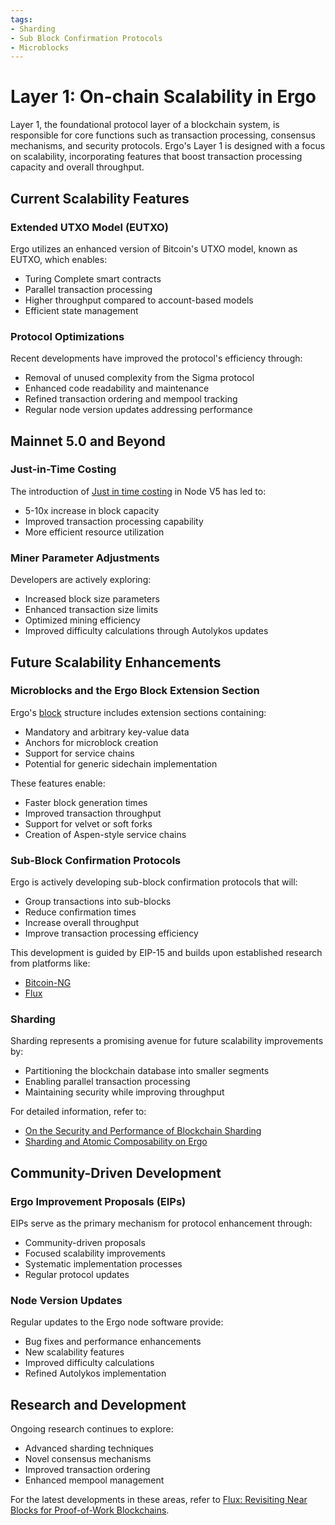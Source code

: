 ```yaml
---
tags:
- Sharding
- Sub Block Confirmation Protocols
- Microblocks
---
```

# Layer 1: On-chain Scalability in Ergo

Layer 1, the foundational protocol layer of a blockchain system, is responsible for core functions such as transaction processing, consensus mechanisms, and security protocols. Ergo's Layer 1 is designed with a focus on scalability, incorporating features that boost transaction processing capacity and overall throughput.

## Current Scalability Features

### Extended UTXO Model (EUTXO)
Ergo utilizes an enhanced version of Bitcoin's UTXO model, known as EUTXO, which enables:

- Turing Complete smart contracts
- Parallel transaction processing
- Higher throughput compared to account-based models
- Efficient state management

### Protocol Optimizations
Recent developments have improved the protocol's efficiency through:

- Removal of unused complexity from the Sigma protocol
- Enhanced code readability and maintenance
- Refined transaction ordering and mempool tracking
- Regular node version updates addressing performance

## Mainnet 5.0 and Beyond

### Just-in-Time Costing
The introduction of [Just in time costing](jitc.md) in Node V5 has led to:

- 5-10x increase in block capacity
- Improved transaction processing capability
- More efficient resource utilization

### Miner Parameter Adjustments
Developers are actively exploring:

- Increased block size parameters
- Enhanced transaction size limits
- Optimized mining efficiency
- Improved difficulty calculations through Autolykos updates

## Future Scalability Enhancements

### Microblocks and the Ergo Block Extension Section

Ergo's [block](block.md) structure includes extension sections containing:

- Mandatory and arbitrary key-value data
- Anchors for microblock creation
- Support for service chains
- Potential for generic sidechain implementation

These features enable:

- Faster block generation times
- Improved transaction throughput
- Support for velvet or soft forks
- Creation of Aspen-style service chains


### Sub-Block Confirmation Protocols

Ergo is actively developing sub-block confirmation protocols that will:

- Group transactions into sub-blocks
- Reduce confirmation times
- Increase overall throughput
- Improve transaction processing efficiency

This development is guided by EIP-15 and builds upon established research from platforms like:

- [Bitcoin-NG](https://www.usenix.org/system/files/conference/nsdi16/nsdi16-paper-eyal.pdf)
- [Flux](https://www.usenix.org/system/files/atc20-li-chenxing.pdf)




### Sharding
Sharding represents a promising avenue for future scalability improvements by:

- Partitioning the blockchain database into smaller segments
- Enabling parallel transaction processing
- Maintaining security while improving throughput

For detailed information, refer to:

- [On the Security and Performance of Blockchain Sharding](https://eprint.iacr.org/2021/1276)
- [Sharding and Atomic Composability on Ergo](atomic-composability.md#sharding-and-its-impact-on-atomic-composability)

## Community-Driven Development

### Ergo Improvement Proposals (EIPs)
EIPs serve as the primary mechanism for protocol enhancement through:

- Community-driven proposals
- Focused scalability improvements
- Systematic implementation processes
- Regular protocol updates

### Node Version Updates
Regular updates to the Ergo node software provide:

- Bug fixes and performance enhancements
- New scalability features
- Improved difficulty calculations
- Refined Autolykos implementation

## Research and Development

Ongoing research continues to explore:

- Advanced sharding techniques
- Novel consensus mechanisms
- Improved transaction ordering
- Enhanced mempool management

For the latest developments in these areas, refer to [Flux: Revisiting Near Blocks for Proof-of-Work Blockchains](https://eprint.iacr.org/2018/415.pdf).

